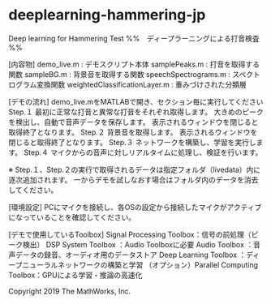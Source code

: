 # deeplearning-hammering-jp
Deep learning for Hammering Test
%%　ディープラーニングによる打音検査　%%

[内容物]
demo_live.m : デモスクリプト本体
samplePeaks.m : 打音を取得する関数
sampleBG.m : 背景音を取得する関数
speechSpectrograms.m : スペクトログラム変換関数
weightedClassificationLayer.m : 重みづけされた分類層


[デモの流れ]
demo_live.mをMATLABで開き、セクション毎に実行してください
Step.１	最初に正常な打音と異常な打音をそれぞれ取得します。
	大きめのピークを検出し、自動で音声データを保存します。
	表示されるウィンドウを閉じると取得終了となります。
Step.２	背景音を取得します。
	表示されるウィンドウを閉じると取得終了となります。
Step.３	ネットワークを構築し、学習を実行します。
Step.４	マイクからの音声に対しリアルタイムに処理し、検証を行います。

※
Step.１、Step.２の実行で取得されるデータは指定フォルダ（livedata）内に逐次追加されます。
一からデモを試しなおす場合はフォルダ内のデータを消去してください。


[環境設定]
PCにマイクを接続し、各OSの設定から接続したマイクがアクティブになっていることを確認してください。


[デモで使用しているToolbox]
Signal Processing Toolbox：信号の前処理（ピーク検出）
DSP System Toolbox       ：Audio Toolboxに必要
Audio Toolbox            ：音声データの録音、オーディオ用のデータストア
Deep Learning Toolbox    ：ディープニューラルネットワークの構築と学習
（オプション）Parallel Computing Toolbox：GPUによる学習・推論の高速化



Copyright 2019 The MathWorks, Inc.
